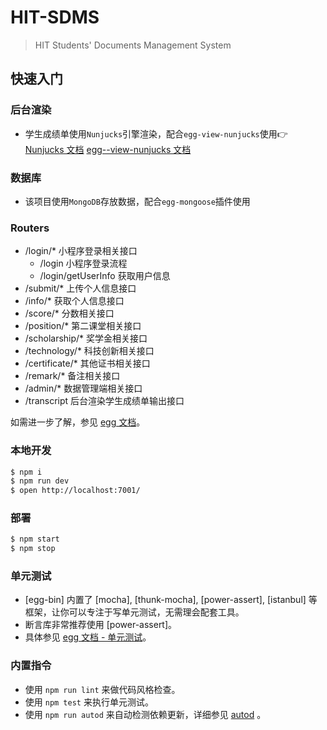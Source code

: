 # HIT-SDMS

>HIT Students' Documents Management System

## 快速入门

<!-- 在此次添加使用文档 -->
### 后台渲染
- 学生成绩单使用`Nunjucks`引擎渲染，配合`egg-view-nunjucks`使用:point_right:
[Nunjucks 文档](http://mozilla.github.io/nunjucks/)  [egg--view-nunjucks 文档](https://www.npmjs.com/package/egg-view-nunjucks)
### 数据库
- 该项目使用`MongoDB`存放数据，配合`egg-mongoose`插件使用
### Routers
- /login/* 小程序登录相关接口
  - /login 小程序登录流程
  - /login/getUserInfo 获取用户信息
- /submit/* 上传个人信息接口
- /info/* 获取个人信息接口
- /score/* 分数相关接口
- /position/* 第二课堂相关接口
- /scholarship/* 奖学金相关接口
- /technology/* 科技创新相关接口
- /certificate/* 其他证书相关接口
- /remark/* 备注相关接口
- /admin/* 数据管理端相关接口
- /transcript 后台渲染学生成绩单输出接口

如需进一步了解，参见 [egg 文档][egg]。

### 本地开发

```bash
$ npm i
$ npm run dev
$ open http://localhost:7001/
```

### 部署

```bash
$ npm start
$ npm stop
```

### 单元测试

- [egg-bin] 内置了 [mocha], [thunk-mocha], [power-assert], [istanbul] 等框架，让你可以专注于写单元测试，无需理会配套工具。
- 断言库非常推荐使用 [power-assert]。
- 具体参见 [egg 文档 - 单元测试](https://eggjs.org/zh-cn/core/unittest)。

### 内置指令

- 使用 `npm run lint` 来做代码风格检查。
- 使用 `npm test` 来执行单元测试。
- 使用 `npm run autod` 来自动检测依赖更新，详细参见 [autod](https://www.npmjs.com/package/autod) 。


[egg]: https://eggjs.org
